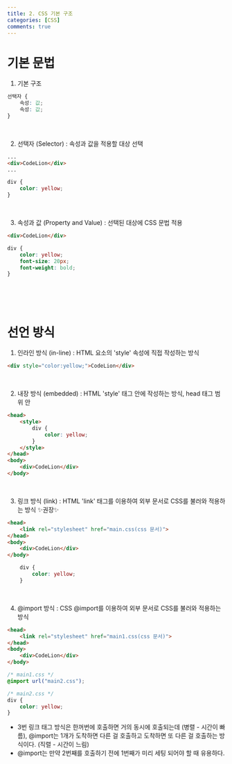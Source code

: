 ```yaml
---
title: 2. CSS 기본 구조
categories: [CSS]
comments: true
---
```


# 기본 문법

1. 기본 구조
```CSS
선택자 {
    속성: 값;
    속성: 값;
}
```

<br>

2. 선택자 (Selector) : 속성과 값을 적용할 대상 선택

```HTML
...
<div>CodeLion</div>
...
```

```CSS
div {
    color: yellow;
}
```

<br>

3. 속성과 값 (Property and Value) : 선택된 대상에 CSS 문법 적용

```HTML
<div>CodeLion</div>
```

```CSS
div {
    color: yellow;
    font-size: 20px;
    font-weight: bold;
}
```

<br>
<br>
<br>

# 선언 방식

1. 인라인 방식 (in-line) : HTML 요소의 'style' 속성에 직접 작성하는 방식

```HTML
<div style="color:yellow;">CodeLion</div>
```

<br>

2. 내장 방식 (embedded) : HTML 'style' 태그 안에 작성하는 방식, head 태그 범위 안

```HTML
<head>
    <style>
        div {
            color: yellow;
        }
    </style>
</head>
<body>
    <div>CodeLion</div>
</body>
```

<br>

3. 링크 방식 (link) : HTML 'link' 태그를 이용하여 외부 문서로 CSS를 불러와 적용하는 방식 ✨권장✨

```HTML
<head>
    <link rel="stylesheet" href="main.css(css 문서)">
</head>
<body>
    <div>CodeLion</div>
</body>
```

```CSS
    div {
        color: yellow;
    }
```

<br>

4. @import 방식 : CSS @import를 이용하여 외부 문서로 CSS를 불러와 적용하는 방식

```HTML
<head>
    <link rel="stylesheet" href="main1.css(css 문서)">
</head>
<body>
    <div>CodeLion</div>
</body>
```

```CSS
/* main1.css */
@import url("main2.css");
```

```CSS
/* main2.css */
div {
    color: yellow;
}
```

- 3번 링크 태그 방식은 한꺼번에 호출하면 거의 동시에 호출되는데 (병렬 - 시간이 빠름), @import는 1개가 도착하면 다른 걸 호출하고 도착하면 또 다른 걸 호출하는 방식이다. (직렬 - 시간이 느림)
- @import는 만약 2번째를 호출하기 전에 1번째가 미리 세팅 되어야 할 때 유용하다.
